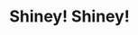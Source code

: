 ---
layout: landing
title: Shiney! Shiney!
permalink: /extensions/shiney
logo: true
style: landing
modules:
  - controller
  - service
imports:
- name: jquery
  load: first
- name: bootstrap-css
  load: first
---